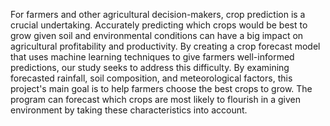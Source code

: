 
For farmers and other agricultural decision-makers, crop prediction is a crucial undertaking. Accurately predicting which crops would be best to grow given soil and environmental conditions can have a big impact on agricultural profitability and productivity. By creating a crop forecast model that uses machine learning techniques to give farmers well-informed predictions, our study seeks to address this difficulty.
By examining forecasted rainfall, soil composition, and meteorological factors, this project's main goal is to help farmers choose the best crops to grow. The program can forecast which crops are most likely to flourish in a given environment by taking these characteristics into account. 